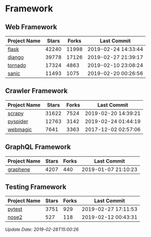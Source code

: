 # Framework

## Web Framework

| Project Name | Stars | Forks | Last Commit |
| ------------ | ----- | ----- | ----------- |
| [flask](https://github.com/pallets/flask) | 42240 | 11998 | 2019-02-24 14:33:44 |
| [django](https://github.com/django/django) | 39778 | 17126 | 2019-02-27 21:39:17 |
| [tornado](https://github.com/tornadoweb/tornado) | 17324 | 4863 | 2019-02-10 23:08:24 |
| [sanic](https://github.com/huge-success/sanic) | 11493 | 1075 | 2019-02-20 00:26:56 |

## Crawler Framework

| Project Name | Stars | Forks | Last Commit |
| ------------ | ----- | ----- | ----------- |
| [scrapy](https://github.com/scrapy/scrapy) | 31622 | 7524 | 2019-02-20 14:39:21 |
| [pyspider](https://github.com/binux/pyspider) | 12763 | 3142 | 2019-02-24 01:44:19 |
| [webmagic](https://github.com/code4craft/webmagic) | 7641 | 3363 | 2017-12-02 02:57:06 |

## GraphQL Framework

| Project Name | Stars | Forks | Last Commit |
| ------------ | ----- | ----- | ----------- |
| [graphene](https://github.com/graphql-python/graphene) | 4207 | 440 | 2019-01-07 21:10:23 |

## Testing Framework

| Project Name | Stars | Forks | Last Commit |
| ------------ | ----- | ----- | ----------- |
| [pytest](https://github.com/pytest-dev/pytest) | 3751 | 929 | 2019-02-27 17:11:53 |
| [nose2](https://github.com/nose-devs/nose2) | 527 | 118 | 2019-02-12 00:43:31 |

*Update Date: 2019-02-28T15:00:26*